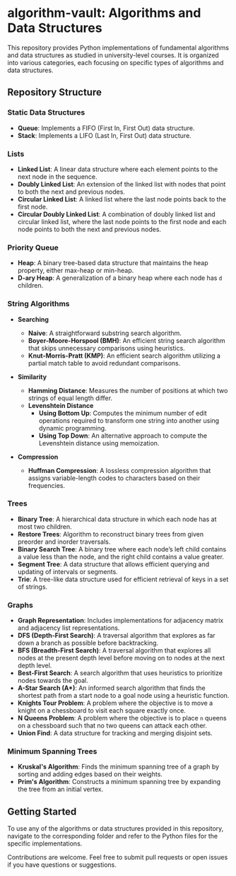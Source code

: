 # algorithm-vault: Algorithms and Data Structures

This repository provides Python implementations of fundamental algorithms and data structures as studied in university-level courses. It is organized into various categories, each focusing on specific types of algorithms and data structures.

## Repository Structure

### Static Data Structures
- **Queue**: Implements a FIFO (First In, First Out) data structure.
- **Stack**: Implements a LIFO (Last In, First Out) data structure.

### Lists
- **Linked List**: A linear data structure where each element points to the next node in the sequence.
- **Doubly Linked List**: An extension of the linked list with nodes that point to both the next and previous nodes.
- **Circular Linked List**: A linked list where the last node points back to the first node.
- **Circular Doubly Linked List**: A combination of doubly linked list and circular linked list, where the last node points to the first node and each node points to both the next and previous nodes.

### Priority Queue
- **Heap**: A binary tree-based data structure that maintains the heap property, either max-heap or min-heap.
- **D-ary Heap**: A generalization of a binary heap where each node has `d` children.

### String Algorithms
- **Searching**
  - **Naive**: A straightforward substring search algorithm.
  - **Boyer-Moore-Horspool (BMH)**: An efficient string search algorithm that skips unnecessary comparisons using heuristics.
  - **Knut-Morris-Pratt (KMP)**: An efficient search algorithm utilizing a partial match table to avoid redundant comparisons.

- **Similarity**
  - **Hamming Distance**: Measures the number of positions at which two strings of equal length differ.
  - **Levenshtein Distance**
    - **Using Bottom Up**: Computes the minimum number of edit operations required to transform one string into another using dynamic programming.
    - **Using Top Down**: An alternative approach to compute the Levenshtein distance using memoization.

- **Compression**
  - **Huffman Compression**: A lossless compression algorithm that assigns variable-length codes to characters based on their frequencies.

### Trees
- **Binary Tree**: A hierarchical data structure in which each node has at most two children.
- **Restore Trees**: Algorithm to reconstruct binary trees from given preorder and inorder traversals.
- **Binary Search Tree**: A binary tree where each node’s left child contains a value less than the node, and the right child contains a value greater.
- **Segment Tree**: A data structure that allows efficient querying and updating of intervals or segments.
- **Trie**: A tree-like data structure used for efficient retrieval of keys in a set of strings.

### Graphs
- **Graph Representation**: Includes implementations for adjacency matrix and adjacency list representations.
- **DFS (Depth-First Search)**: A traversal algorithm that explores as far down a branch as possible before backtracking.
- **BFS (Breadth-First Search)**: A traversal algorithm that explores all nodes at the present depth level before moving on to nodes at the next depth level.
- **Best-First Search**: A search algorithm that uses heuristics to prioritize nodes towards the goal.
- **A-Star Search (A\*)**: An informed search algorithm that finds the shortest path from a start node to a goal node using a heuristic function.
- **Knights Tour Problem**: A problem where the objective is to move a knight on a chessboard to visit each square exactly once.
- **N Queens Problem**: A problem where the objective is to place `n` queens on a chessboard such that no two queens can attack each other.
- **Union Find**: A data structure for tracking and merging disjoint sets.

### Minimum Spanning Trees
- **Kruskal's Algorithm**: Finds the minimum spanning tree of a graph by sorting and adding edges based on their weights.
- **Prim's Algorithm**: Constructs a minimum spanning tree by expanding the tree from an initial vertex.

## Getting Started

To use any of the algorithms or data structures provided in this repository, navigate to the corresponding folder and refer to the Python files for the specific implementations.

Contributions are welcome. Feel free to submit pull requests or open issues if you have questions or suggestions.
